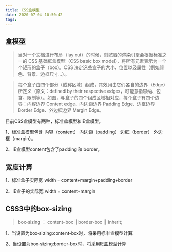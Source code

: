 ```yaml
---
title: CSS盒模型
date: 2020-07-04 10:50:42
tags:
---
```


## 盒模型

> 当对一个文档进行布局（lay out）的时候，浏览器的渲染引擎会根据标准之一的 CSS 基础框盒模型（CSS basic box model），将所有元素表示为一个个矩形的盒子（box）。CSS 决定这些盒子的大小、位置以及属性（例如颜色、背景、边框尺寸…）。

> 每个盒子由四个部分（或称区域）组成，其效用由它们各自的边界（Edge）所定义（原文：defined by their respective edges，可能意指容纳、包含、限制等）。如图，与盒子的四个组成区域相对应，每个盒子有四个边界：内容边界 Content edge、内边距边界 Padding Edge、边框边界 Border Edge、外边框边界 Margin Edge。

目前CSS盒模型有两种，标准盒模型和IE盒模型。

1、标准盒模型包含 内容（content） 内边距（padding） 边框（border） 外边框（margin）。

2、IE盒模型content包含了padding 和  border。

## 宽度计算

1、标准盒子实际宽 width = content+margin+padding+border

2、IE盒子的实际宽 width = content+margin

## CSS3中的box-sizing

> box-sizing ： content-box || border-box || inherit;

1、当设置为box-sizing:content-box时，将采用标准盒模型计算

2、当设置为box-sizing:border-box时，将采用IE盒模型计算
